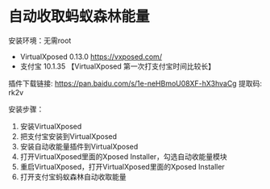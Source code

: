 # 自动收取蚂蚁森林能量

安装环境：无需root  
+ VirtualXposed 0.13.0  https://vxposed.com/
+ 支付宝 10.1.35  【VirtualXposed 第一次打支付宝时间比较长】

插件下载链接: https://pan.baidu.com/s/1e-neHBmoU08XF-hX3hvaCg 提取码: rk2v

安装步骤：
1. 安装VirtualXposed
2. 把支付宝安装到VirtualXposed
3. 安装自动收能量插件到VirtualXposed
4. 打开VirtualXposed里面的Xposed Installer，勾选自动收能量模块
5. 重启VirtualXposed，打开VirtualXposed里面的Xposed Installer
7. 打开支付宝蚂蚁森林自动收取能量
